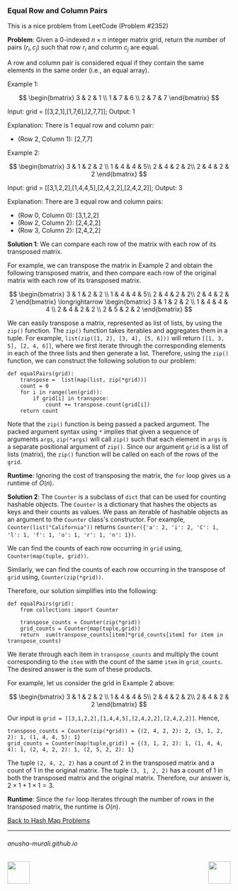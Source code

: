 ### Equal Row and Column Pairs

This is a nice problem from LeetCode (Problem #2352)

**Problem**: Given a 0-indexed $n \times n$ integer matrix grid, return the number of pairs $(r_i, c_j)$ such that row $r_i$ and column $c_j$ are equal.

A row and column pair is considered equal if they contain the same elements in the same order (i.e., an equal array).

 

Example 1:

$$
\begin{bmatrix}
3 & 2 & 1 \\
1 & 7 & 6 \\
2 & 7 & 7 
\end{bmatrix}
$$

Input: grid = [[3,2,1],[1,7,6],[2,7,7]];
Output: 1

Explanation: There is 1 equal row and column pair:
- (Row 2, Column 1): [2,7,7]
  
Example 2:

$$
\begin{bmatrix}
3 & 1 & 2 & 2 \\
1 & 4 & 4 & 5\\
2 & 4 & 2 & 2\\
2 & 4 & 2 & 2
\end{bmatrix}
$$

Input: grid = [[3,1,2,2],[1,4,4,5],[2,4,2,2],[2,4,2,2]];
Output: 3

Explanation: There are 3 equal row and column pairs:
- (Row 0, Column 0): [3,1,2,2]
- (Row 2, Column 2): [2,4,2,2]
- (Row 3, Column 2): [2,4,2,2]

**Solution 1**: We can compare each row of the matrix with each row of its transposed matrix.

For example, we can transpose the matrix in Example 2 and obtain the following transposed matrix, and then compare each row of the original matrix with each row of its transposed matrix.

$$
\begin{bmatrix}
3 & 1 & 2 & 2 \\
1 & 4 & 4 & 5\\
2 & 4 & 2 & 2\\
2 & 4 & 2 & 2
\end{bmatrix}
\longrightarrow
\begin{bmatrix}
3 & 1 & 2 & 2 \\
1 & 4 & 4 & 4 \\
2 & 4 & 2 & 2 \\
2 & 5 & 2 & 2
\end{bmatrix}
$$

We can easily transpose a matrix, represented as list of lists, by using the `zip()` function. The `zip()` function takes iterables and aggregates them in a tuple. For example, `list(zip([1, 2], [3, 4], [5, 6]))` will return `[[1, 3, 5], [2, 4, 6]]`, where we first iterate through the corresponding elements in each of
the three lists and then generate a list. Therefore, using the `zip()` function, we can construct the following solution to our problem:

```
def equalPairs(grid):
    transpose =  list(map(list, zip(*grid)))
    count = 0
    for i in range(len(grid)):
        if grid[i] in transpose:
            count += transpose.count(grid[i])
    return count
```

Note that the `zip()` function is being passed a packed argument. The packed argument syntax using `*` implies that given a sequence of arguments `args`, `zip(*args)` will call `zip()` such that each element in `args` is a separate positional argument of `zip()`. Since our argument `grid` is a list of lists (matrix), the `zip()` function will be called on each of the rows of the `grid`. 

**Runtime**:  Ignoring the cost of transposing the matrix, the `for` loop gives us a runtime of $O(n)$.

**Solution 2**: The `Counter` is a subclass of `dict` that can be used for counting hashable objects. The `Counter` is a dictionary that hashes the objects as keys and their counts as values. We pass an iterable of hashable objects as an argument to the `Counter` class's constructor. For example, `Counter(list("California"))` returns `Counter({'a': 2, 'i': 2, 'C': 1, 'l': 1, 'f': 1, 'o': 1, 'r': 1, 'n': 1})`.

We can find the counts of each row occurring in `grid` using, `Counter(map(tuple, grid))`.

Similarly, we can find the counts of each row occurring in the transpose of `grid` using, `Counter(zip(*grid))`. 

Therefore, our solution simplifies into the following:

```
def equalPairs(grid):
    from collections import Counter
    
    transpose_counts = Counter(zip(*grid))                 
    grid_counts = Counter(map(tuple,grid))             
    return  sum(transpose_counts[item]*grid_counts[item] for item in transpose_counts)  
```
We iterate through each item in `transpose_counts` and multiply the count corresponding to the `item` with the count of the same `item` in `grid_counts`. The desired answer is the sum of these products.

For example, let us consider the grid in Example 2 above:

$$
\begin{bmatrix}
3 & 1 & 2 & 2 \\
1 & 4 & 4 & 5\\
2 & 4 & 2 & 2\\
2 & 4 & 2 & 2
\end{bmatrix}
$$

Our input is `grid = [[3,1,2,2],[1,4,4,5],[2,4,2,2],[2,4,2,2]]`. Hence,

```
transpose_counts = Counter(zip(*grid)) = {(2, 4, 2, 2): 2, (3, 1, 2, 2): 1, (1, 4, 4, 5): 1}               
grid_counts = Counter(map(tuple,grid)) = {(3, 1, 2, 2): 1, (1, 4, 4, 4): 1, (2, 4, 2, 2): 1, (2, 5, 2, 2): 1}
```
The tuple `(2, 4, 2, 2)` has a count of 2 in the transposed matrix and a count of 1 in the original matrix. The tuple `(3, 1, 2, 2)` has a count of 1 in both the transposed matrix and the original matrix. Therefore, our answer is, $2 \times 1 + 1 \times 1 = 3$.

**Runtime**: Since the `for` loop iterates through the number of rows in the transposed matrix, the runtime is $O(n)$.

[Back to Hash Map Problems](./problems.md)

* * *
###### anusha-murali.github.io

<img src="https://github.com/anusha-murali/anusha-murali.github.io/assets/111596338/639243aa-2857-4595-a65a-7852762bb002" width="50" height="50" align="left">

[<img src="https://github.com/user-attachments/assets/989cfb30-4fb8-40f8-a812-8a054869aa32" width="50" height="50" align="right">](../index.md)
